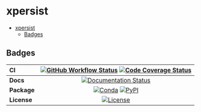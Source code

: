 # xpersist

- [xpersist](#xpersist)
  - [Badges](#badges)

## Badges

| CI          | [![GitHub Workflow Status][github-ci-badge]][github-ci-link] [![Code Coverage Status][codecov-badge]][codecov-link] |
| :---------- | :-----------------------------------------------------------------------------------------------------------------: |
| **Docs**    |                                   [![Documentation Status][rtd-badge]][rtd-link]                                    |
| **Package** |                        [![Conda][conda-badge]][conda-link] [![PyPI][pypi-badge]][pypi-link]                         |
| **License** |                                       [![License][license-badge]][repo-link]                                        |

[github-ci-badge]: https://img.shields.io/github/workflow/status/NCAR/xpersist/CI?label=CI&logo=github&style=for-the-badge
[github-ci-link]: https://github.com/NCAR/xpersist/actions?query=workflow%3ACI
[codecov-badge]: https://img.shields.io/codecov/c/github/NCAR/xpersist.svg?logo=codecov&style=for-the-badge
[codecov-link]: https://codecov.io/gh/NCAR/xpersist
[rtd-badge]: https://img.shields.io/readthedocs/xpersist/latest.svg?style=for-the-badge
[rtd-link]: https://xpersist.readthedocs.io/en/latest/?badge=latest
[pypi-badge]: https://img.shields.io/pypi/v/xpersist?logo=pypi&style=for-the-badge
[pypi-link]: https://pypi.org/project/xpersist
[conda-badge]: https://img.shields.io/conda/vn/conda-forge/xpersist?logo=anaconda&style=for-the-badge
[conda-link]: https://anaconda.org/conda-forge/xpersist
[license-badge]: https://img.shields.io/github/license/NCAR/xpersist?style=for-the-badge
[repo-link]: https://github.com/NCAR/xpersist
